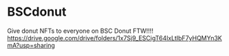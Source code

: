 # BSCdonut
Give donut NFTs to everyone on BSC 
Donut FTW!!!!
https://drive.google.com/drive/folders/1x7Sj9_ESCigT64lxLtIbF7yHQMYn3KmA?usp=sharing
